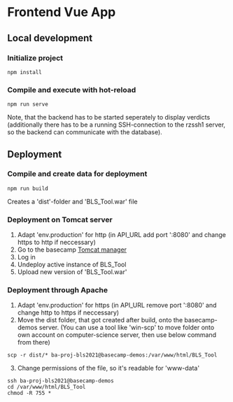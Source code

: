 # Frontend Vue App
## Local development
### Initialize project
```
npm install
```

### Compile and execute with hot-reload
```
npm run serve
```

Note, that the backend has to be started seperately to
display verdicts (additionally there has to be a running
SSH-connection to the rzssh1 server, so the backend can
communicate with the database).


## Deployment

### Compile and create data for deployment
```
npm run build
```
Creates a 'dist'-folder and 'BLS_Tool.war' file

### Deployment on Tomcat server
1. Adapt 'env.production' for http (in API_URL add port ':8080' and change https to http if neccessary)
2. Go to the basecamp [Tomcat manager](http://basecamp-demos.informatik.uni-hamburg.de:8080/manager/html/) 
3. Log in 
4. Undeploy active instance of BLS_Tool
5. Upload new version of 'BLS_Tool.war'

### Deployment through Apache
1. Adapt 'env.production' for https (in API_URL remove port ':8080' and change http to https if neccessary)
2. Move the dist folder, that got created after build, onto the basecamp-demos server.
   (You can use a tool like 'win-scp' to move folder onto own account on computer-science server, then use below command from there)
```
scp -r dist/* ba-proj-bls2021@basecamp-demos:/var/www/html/BLS_Tool
```
3. Change permissions of the file, so it's readable for 'www-data'
```
ssh ba-proj-bls2021@basecamp-demos
cd /var/www/html/BLS_Tool
chmod -R 755 *
```